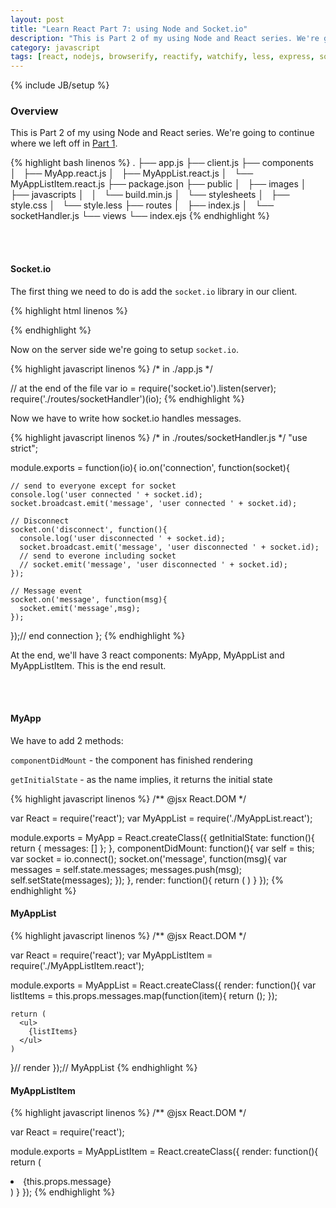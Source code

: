 ```yaml
---
layout: post
title: "Learn React Part 7: using Node and Socket.io"
description: "This is Part 2 of my using Node and React series. We're going to continue where we left off in [Part 1](/javascript/2015/02/13/learn-react-part-6-using-node/)."
category: javascript
tags: [react, nodejs, browserify, reactify, watchify, less, express, socketio]
---
```

{% include JB/setup %}

<!-- Overview -->
<h3>Overview</h3>

This is Part 2 of my using Node and React series. We're going to continue where we left off in [Part 1](/javascript/2015/02/13/learn-react-part-6-using-node/).


<!-- Code -->
{% highlight bash linenos %}
.
├── app.js
├── client.js
├── components
│   ├── MyApp.react.js
│   ├── MyAppList.react.js
│   └── MyAppListItem.react.js
├── package.json
├── public
│   ├── images
│   ├── javascripts
│   │   └── build.min.js
│   └── stylesheets
│       ├── style.css
│       └── style.less
├── routes
│   ├── index.js
│   └── socketHandler.js
└── views
    └── index.ejs
{% endhighlight %}
<!-- /Code -->


<br /><br />
<h4>Socket.io</h4>

The first thing we need to do is add the `socket.io` library in our client.

<!-- Code -->
{% highlight html linenos %}
<!-- in ./views/index.ejs -->
<script src="https://cdn.socket.io/socket.io-1.1.0.js"></script>
{% endhighlight %}
<!-- /Code -->

Now on the server side we're going to setup `socket.io`.

<!-- Code -->
{% highlight javascript linenos %}
/* in ./app.js */

// at the end of the file
var io = require('socket.io').listen(server);
require('./routes/socketHandler')(io);
{% endhighlight %}
<!-- /Code -->


Now we have to write how socket.io handles messages.


<!-- Code -->
{% highlight javascript linenos %}
/* in ./routes/socketHandler.js */
"use strict";

module.exports = function(io){
  io.on('connection', function(socket){
    
    // send to everyone except for socket
    console.log('user connected ' + socket.id);
    socket.broadcast.emit('message', 'user connected ' + socket.id);

    // Disconnect
    socket.on('disconnect', function(){
      console.log('user disconnected ' + socket.id);
      socket.broadcast.emit('message', 'user disconnected ' + socket.id);
      // send to everone including socket
      // socket.emit('message', 'user disconnected ' + socket.id);
    });

    // Message event
    socket.on('message', function(msg){
      socket.emit('message',msg);
    });

  });// end connection
};
{% endhighlight %}
<!-- /Code -->

At the end, we'll have 3 react components: MyApp, MyAppList and MyAppListItem. This is the end result.

<br /><br />
<h4>
  <b>MyApp</b>
</h4>

We have to add 2 methods:

`componentDidMount` - the component has finished rendering

`getInitialState` - as the name implies, it returns the initial state

<!-- Code -->
{% highlight javascript linenos %}
/** @jsx React.DOM */

var React = require('react');
var MyAppList = require('./MyAppList.react');

module.exports = MyApp = React.createClass({
  getInitialState: function(){
    return {
      messages: []
    };
  },
  componentDidMount: function(){
    var self = this;
    var socket = io.connect();
    socket.on('message', function(msg){
      var messages = self.state.messages;
      messages.push(msg);
      self.setState(messages);
    });
  },
  render: function(){
    return (
      <MyAppList messages={this.state.messages} />
    )
  }
});
{% endhighlight %}
<!-- /Code -->

<h4>
  <b>MyAppList</b>
</h4>

<!-- Code -->
{% highlight javascript linenos %}
/** @jsx React.DOM */

var React = require('react');
var MyAppListItem = require('./MyAppListItem.react');

module.exports = MyAppList = React.createClass({
  render: function(){
    var listItems = this.props.messages.map(function(item){
      return (<MyAppListItem message={item} />);
    });

    return (
      <ul>
        {listItems}
      </ul>
    )
  }// render
});// MyAppList
{% endhighlight %}
<!-- /Code -->

<h4>
  <b>MyAppListItem</b>
</h4>

<!-- Code -->
{% highlight javascript linenos %}
/** @jsx React.DOM */

var React = require('react');

module.exports = MyAppListItem = React.createClass({
  render: function(){
      return (
        <li>{this.props.message}</li>
      )
  }
});
{% endhighlight %}
<!-- /Code -->